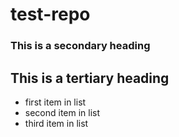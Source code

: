 # test-repo
### This is a secondary heading
## This is a tertiary heading
* first item in list
* second item in list
* third item in list
